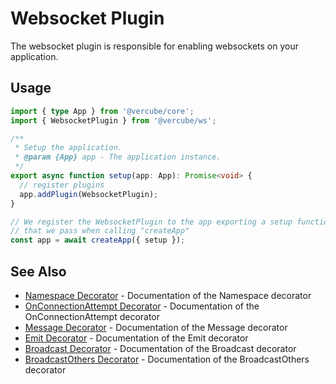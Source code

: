 # Websocket Plugin

The websocket plugin is responsible for enabling websockets on your application.

## Usage

```typescript
import { type App } from '@vercube/core';
import { WebsocketPlugin } from '@vercube/ws';

/**
 * Setup the application.
 * @param {App} app - The application instance.
 */
export async function setup(app: App): Promise<void> {
  // register plugins
  app.addPlugin(WebsocketPlugin);
}

// We register the WebsocketPlugin to the app exporting a setup function
// that we pass when calling "createApp"
const app = await createApp({ setup });
```

## See Also

- [Namespace Decorator](./namespace-decorator.md) - Documentation of the Namespace decorator
- [OnConnectionAttempt Decorator](./on-connection-attempt-decorator.md) - Documentation of the OnConnectionAttempt decorator
- [Message Decorator](./message-decorator.md) - Documentation of the Message decorator
- [Emit Decorator](./emit-decorator.md) - Documentation of the Emit decorator
- [Broadcast Decorator](./broadcast-decorator.md) - Documentation of the Broadcast decorator
- [BroadcastOthers Decorator](./broadcast-others-decorator.md) - Documentation of the BroadcastOthers decorator